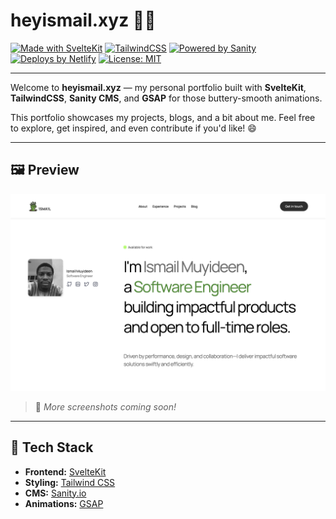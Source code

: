 # heyismail.xyz 🚀✨

[![Made with SvelteKit](https://img.shields.io/badge/Made%20with-SvelteKit-orange?logo=svelte)](https://kit.svelte.dev/)
[![TailwindCSS](https://img.shields.io/badge/Styled%20with-TailwindCSS-38BDF8?logo=tailwindcss&logoColor=white)](https://tailwindcss.com/)
[![Powered by Sanity](https://img.shields.io/badge/CMS-Sanity.io-F03E2F?logo=sanity)](https://www.sanity.io/)
[![Deploys by Netlify](https://img.shields.io/badge/Deployed%20on-Netlify-00C7B7?logo=netlify&logoColor=white)](https://www.netlify.com/)
[![License: MIT](https://img.shields.io/badge/License-MIT-yellow.svg)](./LICENSE)

---

Welcome to **heyismail.xyz** — my personal portfolio built with **SvelteKit**, **TailwindCSS**, **Sanity CMS**, and **GSAP** for those buttery-smooth animations.

This portfolio showcases my projects, blogs, and a bit about me. Feel free to explore, get inspired, and even contribute if you'd like! 😄

---

## 🖼️ Preview

![Screenshot of heyismail.xyz homepage](/static/images/screenshot.png)

> 📸 _More screenshots coming soon!_

---

## 🚀 Tech Stack

- **Frontend:** [SvelteKit](https://kit.svelte.dev/)
- **Styling:** [Tailwind CSS](https://tailwindcss.com/)
- **CMS:** [Sanity.io](https://www.sanity.io/)
- **Animations:** [GSAP](https://gsap.com/)
